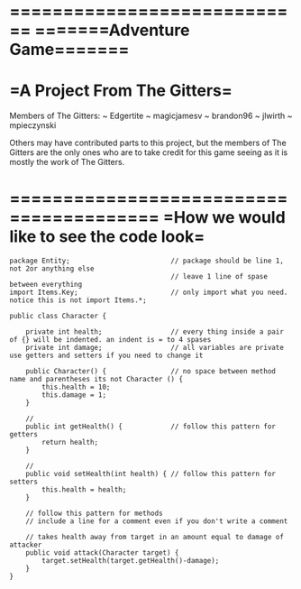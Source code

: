 ============================
=======Adventure Game=======
============================
=A Project From The Gitters=
============================

Members of The Gitters:
~ Edgertite
~ magicjamesv
~ brandon96
~ jlwirth
~ mpieczynski

Others may have contributed parts to this project, but the members of The Gitters are the only ones who are to take credit for this game seeing as it is mostly the work of The Gitters.

========================================
=How we would like to see the code look=
========================================

    package Entity;                         // package should be line 1, not 2or anything else
                                            // leave 1 line of spase between everything
    import Items.Key;                       // only import what you need. notice this is not import Items.*;
    
    public class Character {
    
        private int health;                 // every thing inside a pair of {} will be indented. an indent is = to 4 spases
        private int damage;                 // all variables are private use getters and setters if you need to change it
    
        public Character() {                // no space between method name and parentheses its not Character () {
            this.health = 10;
            this.damage = 1;
        }
        
        //
        public int getHealth() {            // follow this pattern for getters
            return health;
        }
        
        //
        public void setHealth(int health) { // follow this pattern for setters
            this.health = health;
        }
        
        // follow this pattern for methods
        // include a line for a comment even if you don't write a comment
        
        // takes health away from target in an amount equal to damage of attacker
        public void attack(Character target) {
            target.setHealth(target.getHealth()-damage);
        }
    }
